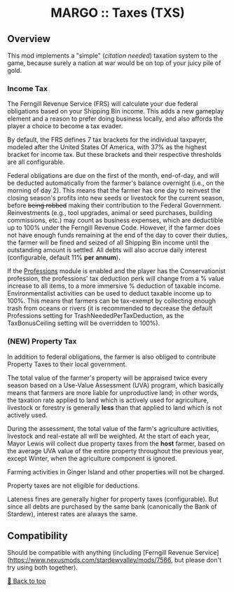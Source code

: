 ﻿<div align="center">

# MARGO :: Taxes (TXS)

</div>

## Overview

This mod implements a "simple" (*citation needed*) taxation system to the game, because surely a nation at war would be on top of your juicy pile of gold.

### Income Tax

The Ferngill Revenue Service (FRS) will calculate your due federal obligations based on your Shipping Bin income. This adds a new gameplay element and a reason to prefer doing business locally, and also affords the player a choice to become a tax evader.

By default, the FRS defines 7 tax brackets for the individual taxpayer, modeled after the United States Of America, with 37% as the highest bracket for income tax. But these brackets and their respective thresholds are all configurable.

Federal obligations are due on the first of the month, end-of-day, and will be deducted automatically from the farmer's balance overnight (i.e., on the morning of day 2). This means that the farmer has one day to reinvest the closing season's profits into new seeds or livestock for the current season, before ~~being robbed~~ making their contribution to the Federal Government. Reinvestments (e.g., tool upgrades, animal or seed purchases, building commissions, etc.) may count as business expenses, which are deductible up to 100% under the Ferngill Revenue Code. However, if the farmer does not have enough funds remaining at the end of the day to cover their duties, the farmer will be fined and seized of all Shipping Bin income until the outstanding amount is settled. All debts will also accrue daily interest (configurable, default 11% **per annum**).

If the [Professions](../Professions) module is enabled and the player has the Conservationist profession, the professions' tax deduction perk will change from a % value increase to all items, to a more immersive % deduction of taxable income. Environmentalist activities can be used to deduct taxable income up to 100%. This means that farmers can be tax-exempt by collecting enough trash from oceans or rivers (it is recommended to decrease the default Professions setting for TrashNeededPerTaxDeduction, as the TaxBonusCeiling setting will be overridden to 100%).

### (NEW) Property Tax

In addition to federal obligations, the farmer is also obliged to contribute Property Taxes to their local government.

The total value of the farmer's property will be appraised twice every season based on a Use-Value Assessment (UVA) program, which basically means that farmers are more liable for unproductive land; in other words, the taxation rate applied to land which is actively used for agriculture, livestock or forestry is generally **less** than that applied to land which is not actively used.

During the assessment, the total value of the farm's agriculture activities, livestock and real-estate all will be weighted. At the start of each year, Mayor Lewis will collect due property taxes from the **host** farmer, based on the average UVA value of the entire property throughout the previous year, except Winter, when the agriculture component is ignored.

Farming activities in Ginger Island and other properties will not be charged.

Property taxes are not eligible for deductions.

Lateness fines are generally higher for property taxes (configurable). But since all debts are purchased by the same bank (canonically the Bank of Stardew), interest rates are always the same.

## Compatibility

Should be compatible with anything (including [Ferngill Revenue Service](https://www.nexusmods.com/stardewvalley/mods/7566, but please don't try using both together).

[🔼 Back to top](#margo--taxes-txs)